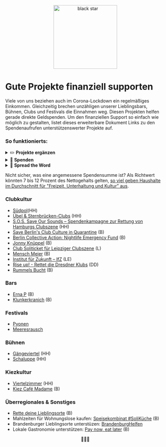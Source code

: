 <p align="center"><a href="http://fvcproductions.com"><img src="https://upload.wikimedia.org/wikipedia/commons/thumb/b/bf/A_Black_Star.png/276px-A_Black_Star.png" title="black star" alt="black star" width="200"></a></p>

# Gute Projekte finanziell supporten

Viele von uns beziehen auch im Corona-Lockdown ein regelmäßiges Einkommen. Gleichzeitig brechen unzähligen unserer Lieblingsbars, Bühnen, Clubs und Festivals die Einnahmen weg. Diesen Projekten helfen gerade direkte Geldspenden. Um den finanziellen Support so einfach wie möglich zu gestalten, listet dieses erweiterbare Dokument Links zu den Spendenaufrufen unterstützenswerter Projekte auf. 



### So funktionierts:

<details>
           <summary>✏️ <b>Projekte ergänzen</b></summary>
    <p>Wer sollte Deiner Meinung nach unterstützt werden? Erweitere die Liste und verlinke die Spendenaufrufe</p>
         </details>
 <details>
           <summary>🙏  <b>Spenden</b></summary>
    <p>Überlege dir eine einmalige oder monatliche Summe und überweise den Betrag an die Projekte deiner Wahl</p>
         </details>
 <details>
           <summary>📣 <b>Spread the Word</b></summary>
    <p>Teile diese Liste im Freundeskreis</p>
         </details>

Nicht sicher, was eine angemessene Spendensumme ist? Als Richtwert könnten 7 bis 12 Prozent des Nettogehalts gelten, [so viel geben Haushalte im Durchschnitt für "Freizeit, Unterhaltung und Kultur” aus](https://www.destatis.de/DE/Themen/Gesellschaft-Umwelt/Einkommen-Konsum-Lebensbedingungen/Konsumausgaben-Lebenshaltungskosten/Tabellen/privater-konsum-haushaltsnettoeinkommen-evs.html).

   


### Clubkultur
- [Südpol](https://www.startnext.com/suedpol-hamburg?fbclid=IwAR0oL5qlJLCt7c4wJg2mvXIZ_-gWtOkQppEoiB204dhBoTqQkpq9EZKG1Ro)(HH)
- [Übel & Sternbrücken-Clubs](https://www.startnext.com/savetheravehh) (HH)
- [S.O.S. Save Our Sounds – Spendenkampagne zur Rettung von Hamburgs Clubszene](https://www.betterplace.org/de/projects/77987-s-o-s-save-our-sounds-clubrettunghh) (HH)
- [Save Berlin's Club Culture in Quarantine](https://www.betterplace.org/de/projects/77946-save-berlin-s-club-culture-in-quarantine) (B)
- [Berlin Collective Action: Nightlife Emergency Fund](https://www.betterplace.me/berlin-collective-action-nightlife-emergency-fund16) (B)
- [Jonny Knüppel](https://www.startnext.com/jonny-knueppel) (B)
- [Club Soliticket für Leipziger Clubszene](https://livekommbinat.de/) (L)
- [Mensch Meier](https://menschmeier.berlin/verein) (B)
- [Institut für Zukunft – IfZ](https://www.startnext.com/a-future-sound-is-possible?fbclid=IwAR1JmphTJwRNIsOyRx7DbkGA1cjuPKAxyjzL-WBPJ416a2_B2ksFZcpLyAg) (LE)
- [Rise up! - Rettet die Dresdner Klubs](https://www.startnext.com/rettet-die-dresdner-klubs/?fbclid=IwAR0N20RQc0XuN_UEfnEnZ4On60FJlH3Nu8przUQqt0vw1JxiCFhxTuDden8) (DD)
- [Rummels Bucht](https://www.startnext.com/rette-deine-rummels-bucht) (B)

### Bars
- [Erna P](https://www.facebook.com/ErnasBar/posts/2615222111938130) (B) 
- [Klunkerkranich](https://www.betterplace.org/de/projects/78004-quarantane-auf-dem-dach-klunkerkranich?fbclid=IwAR06iba0cQ7jfdITpYIrzZOXPC7Jr3oceROejV6uzzjFysKIpztIRhTYj8U) (B) 
 
### Festivals
- [Pyonen](https://www.startnext.com/pyonen)
- [Meeresrausch]()

### Bühnen
- [Gängeviertel]() (HH)
- [Schaluppe](https://www.startnext.com/meeresrausch21) (HH)

  
### Kiezkultur
- [Viertelzimmer](https://www.betterplace.org/de/projects/77977-viertelzimmer-hamburg-hilf-uns-corona-zu-uberstehen) (HH)
- [Kiez Café Madame](https://app.atento.me/merchants/188'?fbclid=IwAR1VC2ldRod2DjdEUWU8M9w-tzuWC7FM6zLccXM7aUT6djB1BmWvToGVDFc) (B)


### Überregionales & Sonstiges
- [Rette deine Lieblingsorte](https://helfen-shop.berlin/) (B)
- Mahlzeiten für Wohnungslose kaufen: [Speisekombinat #SoliKüche](https://www.speisekombinat.com/?fbclid=IwAR16CoLZ2Lsfi_2r8GjgJqPxpwluEmfWuQSwufyRAVkRnxkEnicMy9asVe0eine) (B)
- Brandenburger Lieblingsorte unterstüzen: [BrandenburgHelfen](https://www.brandenburghelfen.de/)
- Lokale Gastronomie unterstützen: [Pay now, eat later](https://www.paynoweatlater.de/in/berlin/?fbclid=IwAR3cQTPEgdlzhtIN0bVpH7C_d2dX24HH4v45hutMyti1VqrhmaofZ1WtvkI#partner) (B)


<p align="center">💜💜💜</p>
